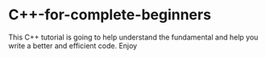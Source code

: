 # C++-for-complete-beginners
This C++ tutorial is going to help understand the fundamental and help you write a better and efficient code. Enjoy
